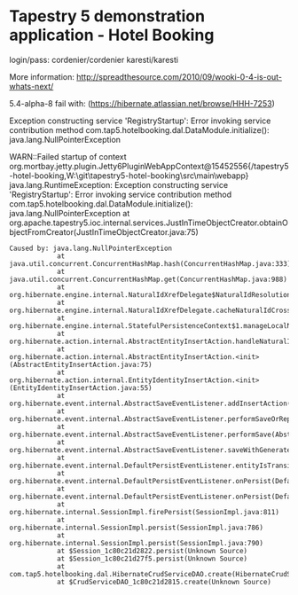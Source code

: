 # Tapestry 5 demonstration application - Hotel Booking

login/pass:
    cordenier/cordenier
    karesti/karesti

More information: http://spreadthesource.com/2010/09/wooki-0-4-is-out-whats-next/

5.4-alpha-8 fail with: (https://hibernate.atlassian.net/browse/HHH-7253)

 Exception constructing service 'RegistryStartup': Error invoking service contribution method com.tap5.hotelbooking.dal.DataModule.initialize(): java.lang.NullPointerException

WARN::Failed startup of context org.mortbay.jetty.plugin.Jetty6PluginWebAppContext@15452556{/tapestry5-hotel-booking,W:\git\tapestry5-hotel-booking\src\main\webapp}
 java.lang.RuntimeException: Exception constructing service 'RegistryStartup': Error invoking service contribution method com.tap5.hotelbooking.dal.DataModule.initialize(): java.lang.NullPointerException
 	at org.apache.tapestry5.ioc.internal.services.JustInTimeObjectCreator.obtainObjectFromCreator(JustInTimeObjectCreator.java:75)


 	Caused by: java.lang.NullPointerException
               	at java.util.concurrent.ConcurrentHashMap.hash(ConcurrentHashMap.java:333)
               	at java.util.concurrent.ConcurrentHashMap.get(ConcurrentHashMap.java:988)
               	at org.hibernate.engine.internal.NaturalIdXrefDelegate$NaturalIdResolutionCache.cache(NaturalIdXrefDelegate.java:454)
               	at org.hibernate.engine.internal.NaturalIdXrefDelegate.cacheNaturalIdCrossReference(NaturalIdXrefDelegate.java:92)
               	at org.hibernate.engine.internal.StatefulPersistenceContext$1.manageLocalNaturalIdCrossReference(StatefulPersistenceContext.java:1769)
               	at org.hibernate.action.internal.AbstractEntityInsertAction.handleNaturalIdPreSaveNotifications(AbstractEntityInsertAction.java:184)
               	at org.hibernate.action.internal.AbstractEntityInsertAction.<init>(AbstractEntityInsertAction.java:75)
               	at org.hibernate.action.internal.EntityIdentityInsertAction.<init>(EntityIdentityInsertAction.java:55)
               	at org.hibernate.event.internal.AbstractSaveEventListener.addInsertAction(AbstractSaveEventListener.java:317)
               	at org.hibernate.event.internal.AbstractSaveEventListener.performSaveOrReplicate(AbstractSaveEventListener.java:287)
               	at org.hibernate.event.internal.AbstractSaveEventListener.performSave(AbstractSaveEventListener.java:193)
               	at org.hibernate.event.internal.AbstractSaveEventListener.saveWithGeneratedId(AbstractSaveEventListener.java:126)
               	at org.hibernate.event.internal.DefaultPersistEventListener.entityIsTransient(DefaultPersistEventListener.java:208)
               	at org.hibernate.event.internal.DefaultPersistEventListener.onPersist(DefaultPersistEventListener.java:151)
               	at org.hibernate.event.internal.DefaultPersistEventListener.onPersist(DefaultPersistEventListener.java:78)
               	at org.hibernate.internal.SessionImpl.firePersist(SessionImpl.java:811)
               	at org.hibernate.internal.SessionImpl.persist(SessionImpl.java:786)
               	at org.hibernate.internal.SessionImpl.persist(SessionImpl.java:790)
               	at $Session_1c80c21d2822.persist(Unknown Source)
               	at $Session_1c80c21d27f5.persist(Unknown Source)
               	at com.tap5.hotelbooking.dal.HibernateCrudServiceDAO.create(HibernateCrudServiceDAO.java:28)
               	at $CrudServiceDAO_1c80c21d2815.create(Unknown Source)